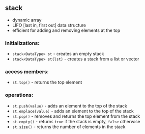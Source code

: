 ## stack

- dynamic array
- LIFO [last in, first out] data structure
- efficient for adding and removing elements at the top


### initializations:

- `stack<DataType> st` - creates an empty stack
- `stack<DataType> st(lst)` - creates a stack from a list or vector


### access members:

- `st.top()` - returns the top element


### operations:

- `st.push(value)` - adds an element to the top of the stack
- `st.emplace(value)` - adds an element to the top of the stack
- `st.pop()` - removes and returns the top element from the stack
- `st.empty()` - returns `true` if the stack is empty, `false` otherwise
- `st.size()` - returns the number of elements in the stack
